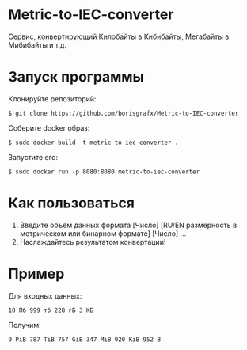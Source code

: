 # Metric-to-IEC-converter
Сервис, конвертирующий Килобайты в Кибибайты, Мегабайты в Мибибайты и т.д.
# Запуск программы
Клонируйте репозиторий:
``` console
$ git clone https://github.com/borisgrafx/Metric-to-IEC-converter
```
Соберите docker образ:
``` console
$ sudo docker build -t metric-to-iec-converter .
```
Запустите его:
``` console
$ sudo docker run -p 8080:8080 metric-to-iec-converter
```
# Как пользоваться
1. Введите объём данных формата [Число] [RU/EN размерность в метрическом или бинарном формате] [Число] ...
2. Наслаждайтесь результатом конвертации!
# Пример
Для входных данных:
``` console
10 Пб 999 тб 228 гБ 3 КБ
```
Получим: 
``` console
9 PiB 787 TiB 757 GiB 347 MiB 920 KiB 952 B
```